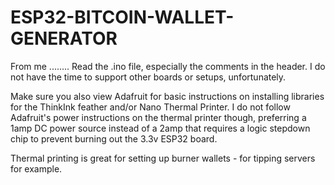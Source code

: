 # ESP32-BITCOIN-WALLET-GENERATOR

From me ........ Read the .ino file, especially the comments in the header. I do not have the time to support other boards or setups, unfortunately. 

Make sure you also view Adafruit for basic instructions on installing libraries for the ThinkInk feather and/or Nano Thermal Printer. I do not follow Adafruit's power instructions on the thermal printer though, preferring a 1amp DC power source instead of a 2amp that requires a logic stepdown chip to prevent burning out the 3.3v ESP32 board.

Thermal printing is great for setting up burner wallets - for tipping servers for example.
